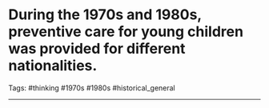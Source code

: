 # During the 1970s and 1980s, preventive care for young children was provided for different nationalities.
Tags: #thinking #1970s #1980s #historical_general 

---